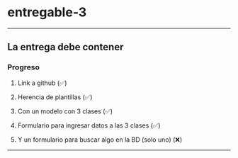 # entregable-3
---
## La entrega debe contener
### Progreso

1. Link a github (✅)

2. Herencia de plantillas (✅)

3. Con un modelo con 3 clases (✅)

4. Formulario para ingresar datos a las 3 clases (✅)

5. Y un formulario para buscar algo en la BD (solo uno) (❌)
---
